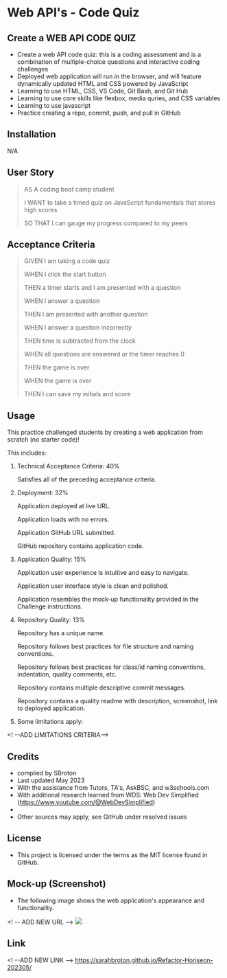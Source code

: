 # Web API's - Code Quiz

## Create a WEB API CODE QUIZ

- Create a web API code quiz: this is a coding assessment and is a combination of multiple-choice questions and interactive coding challenges
- Deployed web application will run in the browser, and will feature dynamically updated HTML and CSS powered by JavaScript
- Learning to use HTML, CSS, VS Code, Git Bash, and Git Hub
- Learning to use core skills like flexbox, media quries, and CSS variables
- Learning to use javascript
- Practice creating a repo, commit, push, and pull in GitHub

## Installation

N/A

## User Story

>AS A coding boot camp student
>
>I WANT to take a timed quiz on JavaScript fundamentals that stores high scores
>
>SO THAT I can gauge my progress compared to my peers

## Acceptance Criteria

>GIVEN I am taking a code quiz
>
>WHEN I click the start button
>
>THEN a timer starts and I am presented with a question
>
>WHEN I answer a question
>
>THEN I am presented with another question
>
>WHEN I answer a question incorrectly
>
>THEN time is subtracted from the clock
>
>WHEN all questions are answered or the timer reaches 0
>
>THEN the game is over
>
>WHEN the game is over
>
>THEN I can save my initials and score

## Usage

This practice challenged students by creating a web application from scratch (no starter code)!

This includes:

1.  Technical Acceptance Criteria: 40%

    Satisfies all of the preceding acceptance criteria.
>
2. Deployment: 32%
    
    Application deployed at live URL.

    Application loads with no errors.

    Application GitHub URL submitted.

    GitHub repository contains application code.
>
3. Application Quality: 15%
    
    Application user experience is intuitive and easy to navigate.

    Application user interface style is clean and polished.

    Application resembles the mock-up functionality provided in the Challenge instructions.
>    
4. Repository Quality: 13%
    
    Repository has a unique name.

    Repository follows best practices for file structure and naming conventions.

    Repository follows best practices for class/id naming conventions, indentation, quality comments, etc.

    Repository contains multiple descriptive commit messages.

    Repository contains a quality readme with description, screenshot, link to deployed application.
>
5. Some limitations apply:

 <!  --ADD LIMITATIONS CRITERIA-->       

## Credits
- complied by SBroton
- Last updated May 2023
- With the assistance from Tutors, TA's, AskBSC, and w3schools.com
- With additional research learned from WDS: Web Dev Simplified (https://www.youtube.com/@WebDevSimplified)
- 
- Other sources may apply, see GitHub under resolved issues

## License
- This project is licensed under the terms as the MIT license found in GitHub.

## Mock-up (Screenshot)
- The following image shows the web application's appearance and functionality. 

<! -- ADD NEW URL -->
<img src=https://user-images.githubusercontent.com/130716239/236084885-8b90b2b6-69f6-4417-8e29-d8145602d6f7.png>

## Link

<! --ADD NEW LINK -->
https://sarahbroton.github.io/Refactor-Horiseon-202305/